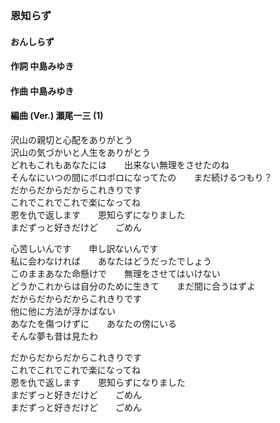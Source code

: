 ### 恩知らず
#### おんしらず

#### 作詞     中島みゆき
#### 作曲     中島みゆき
#### 編曲 (Ver.) 瀬尾一三 (1)


沢山の親切と心配をありがとう  
沢山の気づかいと人生をありがとう  
どれもこれもあなたには　　出来ない無理をさせたのね  
そんなにいつの間にボロボロになってたの　　まだ続けるつもり？  
だからだからだからこれきりです  
これでこれでこれで楽になってね  
恩を仇で返します　　恩知らずになりました  
まだずっと好きだけど　　ごめん  


心苦しいんです　　申し訳ないんです  
私に会わなければ　　あなたはどうだったでしょう  
このままあなた命懸けで　　無理をさせてはいけない  
どうかこれからは自分のために生きて　　まだ間に合うはずよ  
だからだからだからこれきりです  
他に他に方法が浮かばない  
あなたを傷つけずに　　あなたの傍にいる  
そんな夢も昔は見たわ  


だからだからだからこれきりです  
これでこれでこれで楽になってね  
恩を仇で返します　　恩知らずになりました  
まだずっと好きだけど　　ごめん  
まだずっと好きだけど　　ごめん  
